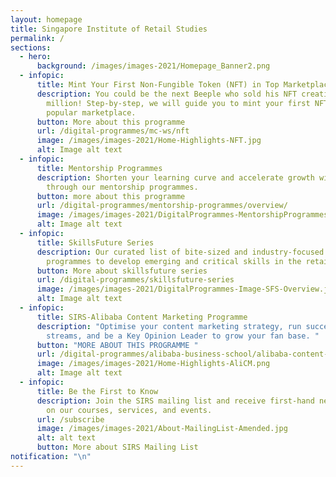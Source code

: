 ```yaml
---
layout: homepage
title: Singapore Institute of Retail Studies
permalink: /
sections:
  - hero:
      background: /images/images-2021/Homepage_Banner2.png
  - infopic:
      title: Mint Your First Non-Fungible Token (NFT) in Top Marketplaces
      description: You could be the next Beeple who sold his NFT creation for $69
        million! Step-by-step, we will guide you to mint your first NFT on a
        popular marketplace.
      button: More about this programme
      url: /digital-programmes/mc-ws/nft
      image: /images/images-2021/Home-Highlights-NFT.jpg
      alt: Image alt text
  - infopic:
      title: Mentorship Programmes
      description: Shorten your learning curve and accelerate growth with a mentor
        through our mentorship programmes.
      button: more about this programme
      url: /digital-programmes/mentorship-programmes/overview/
      image: /images/images-2021/DigitalProgrammes-MentorshipProgrammes.png
      alt: Image alt text
  - infopic:
      title: SkillsFuture Series
      description: Our curated list of bite-sized and industry-focused training
        programmes to develop emerging and critical skills in the retail sector.
      button: More about skillsfuture series
      url: /digital-programmes/skillsfuture-series
      image: /images/images-2021/DigitalProgrammes-Image-SFS-Overview.jpg
      alt: Image alt text
  - infopic:
      title: SIRS-Alibaba Content Marketing Programme
      description: "Optimise your content marketing strategy, run successful live
        streams, and be a Key Opinion Leader to grow your fan base. "
      button: "MORE ABOUT THIS PROGRAMME "
      url: /digital-programmes/alibaba-business-school/alibaba-content-marketing-programme
      image: /images/images-2021/Home-Highlights-AliCM.png
      alt: Image alt text
  - infopic:
      title: Be the First to Know
      description: Join the SIRS mailing list and receive first-hand news and updates
        on our courses, services, and events.
      url: /subscribe
      image: /images/images-2021/About-MailingList-Amended.jpg
      alt: alt text
      button: More about SIRS Mailing List
notification: "\n"
---
```

